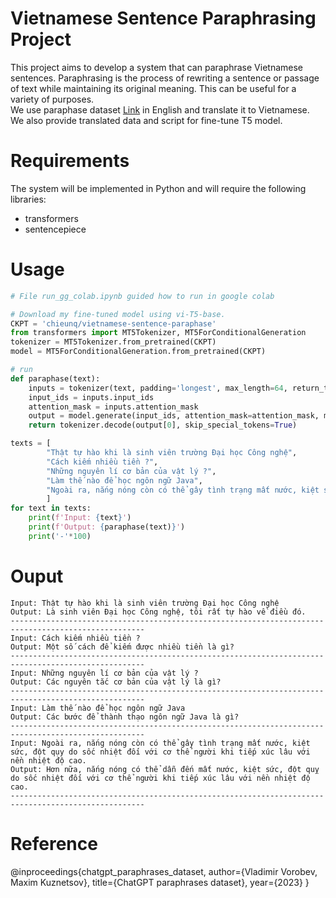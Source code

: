 # Vietnamese Sentence Paraphrasing Project
This project aims to develop a system that can paraphrase Vietnamese sentences. Paraphrasing is the process of rewriting a sentence or passage of text while maintaining its original meaning. 
This can be useful for a variety of purposes. <br />
We use paraphase dataset [Link](https://huggingface.co/datasets/humarin/chatgpt-paraphrases) in English and translate it to Vietnamese.  <br />
We also provide translated data and script for fine-tune T5 model.
# Requirements
The system will be implemented in Python and will require the following libraries:
* transformers
* sentencepiece

# Usage
```Python
# File run_gg_colab.ipynb guided how to run in google colab

# Download my fine-tuned model using vi-T5-base.
CKPT = 'chieunq/vietnamese-sentence-paraphase'
from transformers import MT5Tokenizer, MT5ForConditionalGeneration
tokenizer = MT5Tokenizer.from_pretrained(CKPT)
model = MT5ForConditionalGeneration.from_pretrained(CKPT)

# run
def paraphase(text):
    inputs = tokenizer(text, padding='longest', max_length=64, return_tensors='pt')
    input_ids = inputs.input_ids
    attention_mask = inputs.attention_mask
    output = model.generate(input_ids, attention_mask=attention_mask, max_length=64)
    return tokenizer.decode(output[0], skip_special_tokens=True)

texts = [
        "Thật tự hào khi là sinh viên trường Đại học Công nghệ",
        "Cách kiếm nhiều tiền ?",
        "Những nguyên lí cơ bản của vật lý ?",
        "Làm thế nào để học ngôn ngữ Java",
        "Ngoài ra, nắng nóng còn có thể gây tình trạng mất nước, kiệt sức, đột qụy do sốc nhiệt đối với cơ thể người khi tiếp xúc lâu với nền nhiệt độ cao."
        ]
for text in texts:
    print(f'Input: {text}')
    print(f'Output: {paraphase(text)}')
    print('-'*100)
```

# Ouput
```
Input: Thật tự hào khi là sinh viên trường Đại học Công nghệ
Output: Là sinh viên Đại học Công nghệ, tôi rất tự hào về điều đó.
----------------------------------------------------------------------------------------------------
Input: Cách kiếm nhiều tiền ?
Output: Một số cách để kiếm được nhiều tiền là gì?
----------------------------------------------------------------------------------------------------
Input: Những nguyên lí cơ bản của vật lý ?
Output: Các nguyên tắc cơ bản của vật lý là gì?
----------------------------------------------------------------------------------------------------
Input: Làm thế nào để học ngôn ngữ Java
Output: Các bước để thành thạo ngôn ngữ Java là gì?
----------------------------------------------------------------------------------------------------
Input: Ngoài ra, nắng nóng còn có thể gây tình trạng mất nước, kiệt sức, đột qụy do sốc nhiệt đối với cơ thể người khi tiếp xúc lâu với nền nhiệt độ cao.
Output: Hơn nữa, nắng nóng có thể dẫn đến mất nước, kiệt sức, đột quỵ do sốc nhiệt đối với cơ thể người khi tiếp xúc lâu với nền nhiệt độ cao.
----------------------------------------------------------------------------------------------------
```

# Reference
@inproceedings{chatgpt_paraphrases_dataset,
  author={Vladimir Vorobev, Maxim Kuznetsov},
  title={ChatGPT paraphrases dataset},
  year={2023}
}
  
